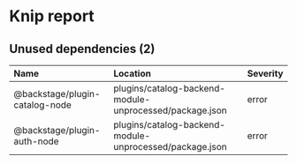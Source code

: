 # Knip report

## Unused dependencies (2)

| Name                           | Location     | Severity |
| :----------------------------- | :----------- | :------- |
| @backstage/plugin-catalog-node | plugins/catalog-backend-module-unprocessed/package.json | error    |
| @backstage/plugin-auth-node    | plugins/catalog-backend-module-unprocessed/package.json | error    |

